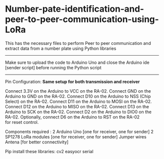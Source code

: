 # Number-pate-identification-and-peer-to-peer-communication-using-LoRa
This has the necessary files to perform Peer to peer communication and extract data from a number plate using Python libraries

*******************************************************************
Make sure to upload the code to Arduino Uno and close the Arduino ide [sender script] before running the Python script
*******************************************************************

Pin Configuration:
**Same setup for both transmission and receiver**

Connect 3.3V on the Arduino to VCC on the RA-02.
Connect GND on the Arduino to GND on the RA-02.
Connect D10 on the Arduino to NSS (Chip Select) on the RA-02.
Connect D11 on the Arduino to MOSI on the RA-02.
Connect D12 on the Arduino to MISO on the RA-02.
Connect D13 on the Arduino to SCK on the RA-02.
Connect D2 on the Arduino to DIO0 on the RA-02.
Optionally, connect D6 on the Arduino to RST on the RA-02 for reset control.

Components required :
2 Arduino Uno [one for receiver, one for sender]
2 SP1278 LoRa modules [one for receiver, one for sender]
Jumper wires
Antena [for better connectivity]

Pip install these libraries:
cv2
easyocr
serial
